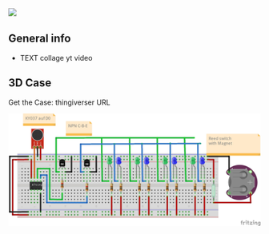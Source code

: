 <img src="https://img.shields.io/badge/-ATtiny%20Project-blue.svg?&amp;style=for-the-badge&amp" style="max-width: 100%;">

## General info 
* TEXT
collage 
yt video

## 3D Case
Get the Case:  thingiverser URL

![Verdrahtung](https://github.com/pixelEDI/attiny_lightbase/blob/acee0ae0a8cb3ad401b295703366edbd02c3874a/Wiring_lightBase.jpg)

